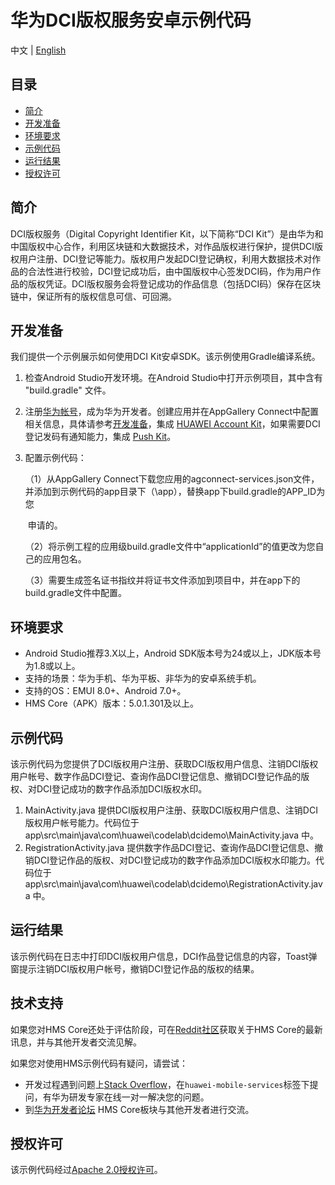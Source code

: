 # 华为DCI版权服务安卓示例代码

中文 | [English](README.md)

## 目录

* [简介](#简介)
* [开发准备](#开发准备)
* [环境要求](#环境要求)
* [示例代码](#示例代码)
* [运行结果](#运行结果)
* [授权许可](#授权许可)

简介
------------

DCI版权服务（Digital Copyright Identifier Kit，以下简称“DCI Kit”）是由华为和中国版权中心合作，利用区块链和大数据技术，对作品版权进行保护，提供DCI版权用户注册、DCI登记等能力。版权用户发起DCI登记确权，利用大数据技术对作品的合法性进行校验，DCI登记成功后，由中国版权中心签发DCI码，作为用户作品的版权凭证。DCI版权服务会将登记成功的作品信息（包括DCI码）保存在区块链中，保证所有的版权信息可信、可回溯。
## 开发准备

我们提供一个示例展示如何使用DCI Kit安卓SDK。该示例使用Gradle编译系统。

1. 检查Android Studio开发环境。在Android Studio中打开示例项目，其中含有 "build.gradle" 文件。

2. 注册[华为帐号](https://developer.huawei.com/consumer/cn/)，成为华为开发者。创建应用并在AppGallery Connect中配置相关信息，具体请参考[开发准备](https://developer.huawei.com/consumer/cn/doc/development/HMSCore-Guides/config-agc-0000001050196065)，集成 [HUAWEI Account Kit](https://developer.huawei.com/consumer/cn/hms/huawei-accountkit)，如果需要DCI登记发码有通知能力，集成 [Push Kit](https://developer.huawei.com/consumer/cn/hms/huawei-pushkit)。

3. 配置示例代码：

   （1）从AppGallery Connect下载您应用的agconnect-services.json文件，并添加到示例代码的app目录下（\app），替换app下build.gradle的APP_ID为您  

   ​         申请的。

   （2）将示例工程的应用级build.gradle文件中“applicationId”的值更改为您自己的应用包名。
   
   （3）需要生成签名证书指纹并将证书文件添加到项目中，并在app下的build.gradle文件中配置。

## 环境要求

- Android Studio推荐3.X以上，Android SDK版本号为24或以上，JDK版本号为1.8或以上。
- 支持的场景：华为手机、华为平板、非华为的安卓系统手机。
- 支持的OS：EMUI 8.0+、Android 7.0+。
- HMS Core（APK）版本：5.0.1.301及以上。

## 示例代码

该示例代码为您提供了DCI版权用户注册、获取DCI版权用户信息、注销DCI版权用户帐号、数字作品DCI登记、查询作品DCI登记信息、撤销DCI登记作品的版权、对DCI登记成功的数字作品添加DCI版权水印。

1. MainActivity.java 提供DCI版权用户注册、获取DCI版权用户信息、注销DCI版权用户帐号能力。代码位于app\src\main\java\com\huawei\codelab\dcidemo\MainActivity.java 中。
2. RegistrationActivity.java  提供数字作品DCI登记、查询作品DCI登记信息、撤销DCI登记作品的版权、对DCI登记成功的数字作品添加DCI版权水印能力。代码位于app\src\main\java\com\huawei\codelab\dcidemo\RegistrationActivity.java 中。

## 运行结果

该示例代码在日志中打印DCI版权用户信息，DCI作品登记信息的内容，Toast弹窗提示注销DCI版权用户帐号，撤销DCI登记作品的版权的结果。

## 技术支持

如果您对HMS Core还处于评估阶段，可在[Reddit社区](https://www.reddit.com/r/HuaweiDevelopers/)获取关于HMS Core的最新讯息，并与其他开发者交流见解。

如果您对使用HMS示例代码有疑问，请尝试：

- 开发过程遇到问题上[Stack Overflow](https://stackoverflow.com/questions/tagged/huawei-mobile-services)，在`huawei-mobile-services`标签下提问，有华为研发专家在线一对一解决您的问题。
- 到[华为开发者论坛](https://developer.huawei.com/consumer/cn/forum/blockdisplay?fid=18) HMS Core板块与其他开发者进行交流。

## 授权许可

该示例代码经过[Apache 2.0授权许可](http://www.apache.org/licenses/LICENSE-2.0)。